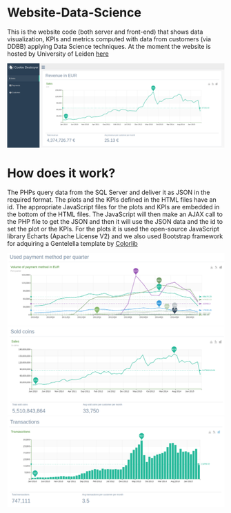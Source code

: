 # Website-Data-Science
This is the website code (both server and front-end) that shows data visualization, KPIs and metrics computed with data from customers (via DDBB) applying Data Science techniques.
At the moment the website is hosted by University of Leiden [here](http://liacs.leidenuniv.nl/~s2385937/index.html)

![Website appearance](https://github.com/Zildj1an/Website-Data-Science/blob/master/screenshots/1.png)

# How does it work?
 The PHPs query data from the SQL Server and deliver it as JSON in the required format. The plots and the KPIs defined in the HTML files have an id. The appropriate JavaScript files for the plots and KPIs are embedded in the bottom of the HTML files. The JavaScript will then make an AJAX call to the PHP file to get the JSON and then it will use the JSON data and the id to set the plot or the KPIs. For the plots it is used the open-source JavaScript library Echarts (Apache License V2) and we also used Bootstrap framework for adquiring a Gentelella template by [Colorlib](https://colorlib.com/)

![](https://github.com/Zildj1an/Website-Data-Science/blob/master/screenshots/2.png)
![](https://github.com/Zildj1an/Website-Data-Science/blob/master/screenshots/3.png)
![](https://github.com/Zildj1an/Website-Data-Science/blob/master/screenshots/4.png)

